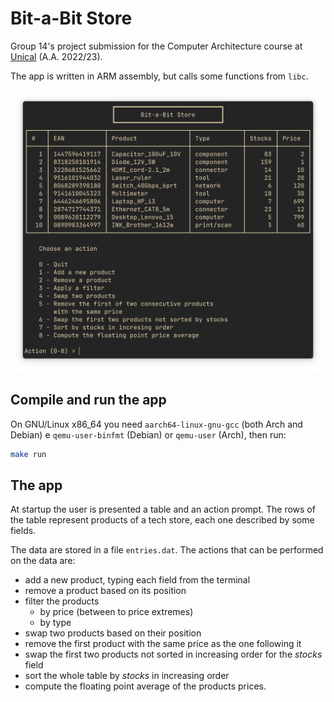 # Bit-a-Bit Store

Group 14's project submission for the Computer Architecture course at [Unical](https://www.unical.it) (A.A. 2022/23).

The app is written in ARM assembly, but calls some functions from `libc`.

![Demo of the terminal user interface](demo.png)

## Compile and run the app

On GNU/Linux x86_64 you need `aarch64-linux-gnu-gcc` (both Arch and Debian) e `qemu-user-binfmt` (Debian) or `qemu-user` (Arch), then run:

```sh
make run
```

## The app

At startup the user is presented a table and an action prompt. The rows of the table represent products of a tech store, each one described by some fields.

The data are stored in a file `entries.dat`. The actions that can be performed on the data are:

- add a new product, typing each field from the terminal
- remove a product based on its position
- filter the products
    - by price (between to price extremes)
    - by type
- swap two products based on their position
- remove the first product with the same price as the one following it
- swap the first two products not sorted in increasing order for the _stocks_ field
- sort the whole table by _stocks_ in increasing order
- compute the floating point average of the products prices.
